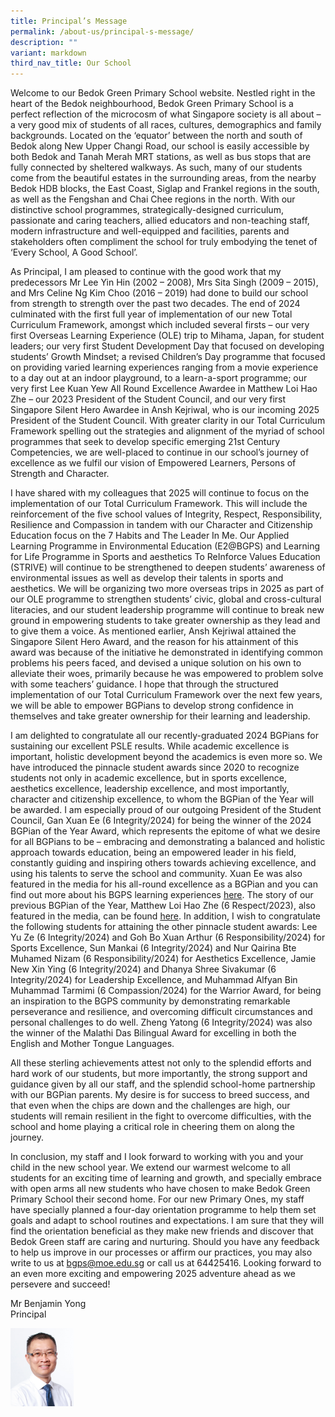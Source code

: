 ```yaml
---
title: Principal’s Message
permalink: /about-us/principal-s-message/
description: ""
variant: markdown
third_nav_title: Our School
---
```

Welcome to our Bedok Green Primary School website. Nestled right in the heart of the Bedok neighbourhood, Bedok Green Primary School is a perfect reflection of the microcosm of what Singapore society is all about – a very good mix of students of all races, cultures, demographics and family backgrounds. Located on the ‘equator’ between the north and south of Bedok along New Upper Changi Road, our school is easily accessible by both Bedok and Tanah Merah MRT stations, as well as bus stops that are fully connected by sheltered walkways. As such, many of our students come from the beautiful estates in the surrounding areas, from the nearby Bedok HDB blocks, the East Coast, Siglap and Frankel regions in the south, as well as the Fengshan and Chai Chee regions in the north. With our distinctive school programmes, strategically-designed curriculum, passionate and caring teachers, allied educators and non-teaching staff, modern infrastructure and well-equipped and facilities, parents and stakeholders often compliment the school for truly embodying the tenet of ‘Every School, A Good School’.

As Principal, I am pleased to continue with the good work that my predecessors Mr Lee Yin Hin (2002 – 2008), Mrs Sita Singh (2009 – 2015), and Mrs Celine Ng Kim Choo (2016 – 2019) had done to build our school from strength to strength over the past two decades. The end of 2024 culminated with the first full year of implementation of our new Total Curriculum Framework, amongst which included several firsts – our very first Overseas Learning Experience (OLE) trip to Mihama, Japan, for student leaders; our very first Student Development Day that focused on developing students’ Growth Mindset; a revised Children’s Day programme that focused on providing varied learning experiences ranging from a movie experience to a day out at an indoor playground, to a learn-a-sport programme; our very first Lee Kuan Yew All Round Excellence Awardee in Matthew Loi Hao Zhe – our 2023 President of the Student Council, and our very first Singapore Silent Hero Awardee in Ansh Kejriwal, who is our incoming 2025 President of the Student Council. With greater clarity in our Total Curriculum Framework spelling out the strategies and alignment of the myriad of school programmes that seek to develop specific emerging 21st Century Competencies, we are well-placed to continue in our school’s journey of excellence as we fulfil our vision of Empowered Learners, Persons of Strength and Character.

I have shared with my colleagues that 2025 will continue to focus on the implementation of our Total Curriculum Framework. This will include the reinforcement of the five school values of Integrity, Respect, Responsibility, Resilience and Compassion in tandem with our Character and Citizenship Education focus on the 7 Habits and The Leader In Me. Our Applied Learning Programme in Environmental Education (E2@BGPS) and Learning for Life Programme in Sports and aesthetics To ReInforce Values Education (STRIVE) will continue to be strengthened to deepen students’ awareness of environmental issues as well as develop their talents in sports and aesthetics. We will be organizing two more overseas trips in 2025 as part of our OLE programme to strengthen students’ civic, global and cross-cultural literacies, and our student leadership programme will continue to break new ground in empowering students to take greater ownership as they lead and to give them a voice. As mentioned earlier, Ansh Kejriwal attained the Singapore Silent Hero Award, and the reason for his attainment of this award was because of the initiative he demonstrated in identifying common problems his peers faced, and devised a unique solution on his own to alleviate their woes, primarily because he was empowered to problem solve with some teachers’ guidance. I hope that through the structured implementation of our Total Curriculum Framework over the next few years, we will be able to empower BGPians to develop strong confidence in themselves and take greater ownership for their learning and leadership.

I am delighted to congratulate all our recently-graduated 2024 BGPians for sustaining our excellent PSLE results. While academic excellence is important, holistic development beyond the academics is even more so. We have introduced the pinnacle student awards since 2020 to recognize students not only in academic excellence, but in sports excellence, aesthetics excellence, leadership excellence, and most importantly, character and citizenship excellence, to whom the BGPian of the Year will be awarded. I am especially proud of our outgoing President of the Student Council, Gan Xuan Ee (6 Integrity/2024) for being the winner of the 2024 BGPian of the Year Award, which represents the epitome of what we desire for all BGPians to be – embracing and demonstrating a balanced and holistic approach towards education, being an empowered leader in his field, constantly guiding and inspiring others towards achieving excellence, and using his talents to serve the school and community. Xuan Ee was also featured in the media for his all-round excellence as a BGPian and you can find out more about his BGPS learning experiences [here](https://www.zaobao.com.sg/news/singapore/story20241120-5376148). The story of our previous BGPian of the Year, Matthew Loi Hao Zhe (6 Respect/2023), also featured in the media, can be found [here](https://www.zaobao.com.sg/news/singapore/story20231122-1451759). In addition, I wish to congratulate the following students for attaining the other pinnacle student awards: Lee Yu Ze (6 Integrity/2024) and Goh Bo Xuan Arthur (6 Responsibility/2024) for Sports Excellence, Sun Mankai (6 Integrity/2024) and Nur Qairina Bte Muhamed Nizam (6 Responsibility/2024) for Aesthetics Excellence, Jamie New Xin Ying (6 Integrity/2024) and Dhanya Shree Sivakumar (6 Integrity/2024) for Leadership Excellence, and Muhammad Alfyan Bin Muhammad Tarmimi (6 Compassion/2024) for the Warrior Award, for being an inspiration to the BGPS community by demonstrating remarkable perseverance and resilience, and overcoming difficult circumstances and personal challenges to do well. Zheng Yatong (6 Integrity/2024) was also the winner of the Malathi Das Bilingual Award for excelling in both the English and Mother Tongue Languages.

All these sterling achievements attest not only to the splendid efforts and hard work of our students, but more importantly, the strong support and guidance given by all our staff, and the splendid school-home partnership with our BGPian parents. My desire is for success to breed success, and that even when the chips are down and the challenges are high, our students will remain resilient in the fight to overcome difficulties, with the school and home playing a critical role in cheering them on along the journey.

In conclusion, my staff and I look forward to working with you and your child in the new school year. We extend our warmest welcome to all students for an exciting time of learning and growth, and specially embrace with open arms all new students who have chosen to make Bedok Green Primary School their second home. For our new Primary Ones, my&nbsp;staff have specially planned a four-day&nbsp;orientation programme&nbsp;to help them&nbsp;set goals and&nbsp;adapt to&nbsp;school routines and expectations. I am sure that they will find the orientation beneficial as they make new friends and discover that Bedok Green staff are caring and nurturing. Should you have any feedback to help us improve in our processes or affirm our practices, you may also write to us at&nbsp;[bgps@moe.edu.sg](mailto:bgps@moe.edu.sg)&nbsp;or call us at 64425416.&nbsp;Looking forward to an even more exciting and empowering 2025 adventure ahead as we persevere and succeed!

Mr Benjamin Yong<br>
Principal

<img src="/images/143)%20Mr%20Benjamin%20Yong%20Yik%20Yen.jpeg" style="width:20%;margin:0;">